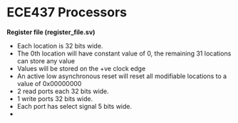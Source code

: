 ECE437 Processors 
=================
**Register file (register_file.sv)**

- Each location is 32 bits wide.
- The 0th location will have constant value of 0, the remaining 31 locations can store any value
- Values will be stored on the +ve clock edge
- An active low asynchronous reset will reset all modifiable locations to a value of 0x00000000
- 2 read ports each 32 bits wide.
- 1 write ports 32 bits wide.
- Each port has select signal 5 bits wide.
- 
